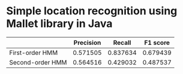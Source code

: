 # Simple location recognition using Mallet library in Java

| | Precision | Recall | F1 score |
|--|----------| -------| -------- |
| First-order HMM | 0.571505 | 0.837634 | 0.679439 |
| Second-order HMM | 0.564516 | 0.429032 | 0.487537 |